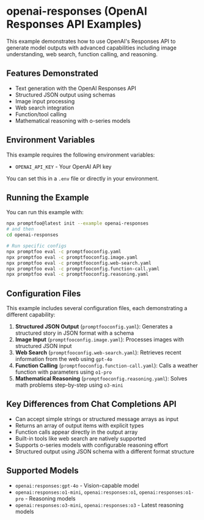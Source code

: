 # openai-responses (OpenAI Responses API Examples)

This example demonstrates how to use OpenAI's Responses API to generate model outputs with advanced capabilities including image understanding, web search, function calling, and reasoning.

## Features Demonstrated

- Text generation with the OpenAI Responses API
- Structured JSON output using schemas
- Image input processing
- Web search integration
- Function/tool calling
- Mathematical reasoning with o-series models

## Environment Variables

This example requires the following environment variables:

- `OPENAI_API_KEY` - Your OpenAI API key

You can set this in a `.env` file or directly in your environment.

## Running the Example

You can run this example with:

```bash
npx promptfoo@latest init --example openai-responses
# and then
cd openai-responses

# Run specific configs
npx promptfoo eval -c promptfooconfig.yaml
npx promptfoo eval -c promptfooconfig.image.yaml
npx promptfoo eval -c promptfooconfig.web-search.yaml
npx promptfoo eval -c promptfooconfig.function-call.yaml
npx promptfoo eval -c promptfooconfig.reasoning.yaml
```

## Configuration Files

This example includes several configuration files, each demonstrating a different capability:

1. **Structured JSON Output** (`promptfooconfig.yaml`): Generates a structured story in JSON format with a schema
2. **Image Input** (`promptfooconfig.image.yaml`): Processes images with structured JSON input
3. **Web Search** (`promptfooconfig.web-search.yaml`): Retrieves recent information from the web using `gpt-4o`
4. **Function Calling** (`promptfooconfig.function-call.yaml`): Calls a weather function with parameters using `o1-pro`
5. **Mathematical Reasoning** (`promptfooconfig.reasoning.yaml`): Solves math problems step-by-step using `o3-mini`

## Key Differences from Chat Completions API

- Can accept simple strings or structured message arrays as input
- Returns an array of output items with explicit types
- Function calls appear directly in the output array
- Built-in tools like web search are natively supported
- Supports o-series models with configurable reasoning effort
- Structured output using JSON schema with a different format structure

## Supported Models

- `openai:responses:gpt-4o` - Vision-capable model
- `openai:responses:o1-mini`, `openai:responses:o1`, `openai:responses:o1-pro` - Reasoning models
- `openai:responses:o3-mini`, `openai:responses:o3` - Latest reasoning models

